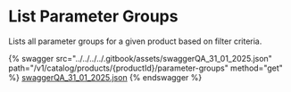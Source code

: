 # List Parameter Groups

Lists all parameter groups for a given product based on filter criteria.

{% swagger src="../../../../.gitbook/assets/swaggerQA_31_01_2025.json" path="/v1/catalog/products/{productId}/parameter-groups" method="get" %}
[swaggerQA_31_01_2025.json](../../../../.gitbook/assets/swaggerQA_31_01_2025.json)
{% endswagger %}
